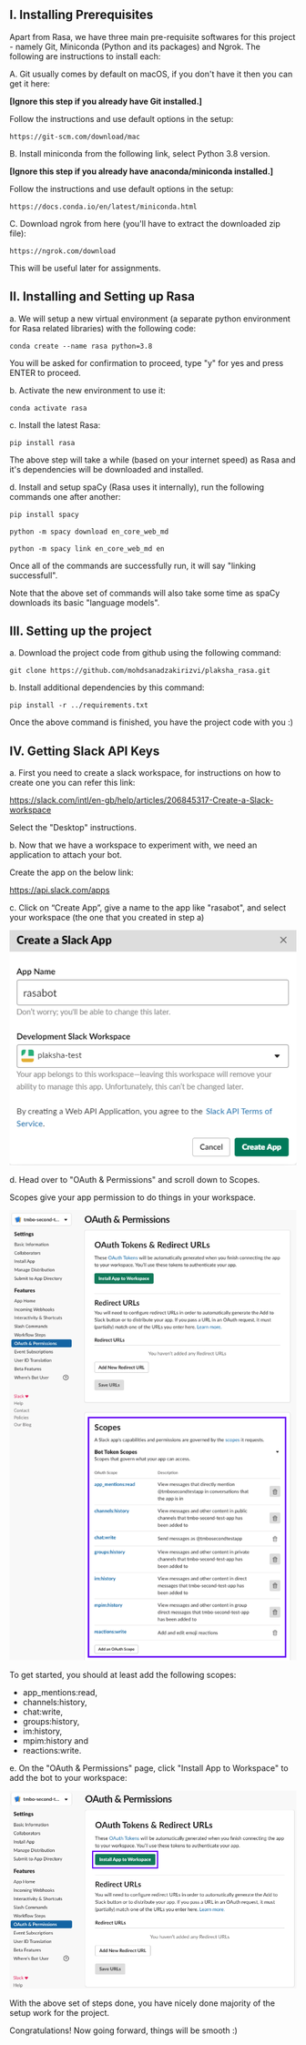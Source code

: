 ## I. Installing Prerequisites

Apart from Rasa, we have three main pre-requisite softwares for this project - namely Git, Miniconda (Python and its packages) and Ngrok. The following are instructions to install each:

A. Git usually comes by default on macOS, if you don't have it then you can get it here: 

**[Ignore this step if you already have Git installed.]**

Follow the instructions and use default options in the setup:
```
https://git-scm.com/download/mac
```

B. Install miniconda from the following link, select Python 3.8 version. 

**[Ignore this step if you already have anaconda/miniconda installed.]**

Follow the instructions and use default options in the setup:

```
https://docs.conda.io/en/latest/miniconda.html
```

C. Download ngrok from here (you'll have to extract the downloaded zip file):

```
https://ngrok.com/download
```
This will be useful later for assignments.

## II. Installing and Setting up Rasa

a. We will setup a new virtual environment (a separate python environment for Rasa related libraries) with the following code:

```
conda create --name rasa python=3.8
```

You will be asked for confirmation to proceed, type "y" for yes and press ENTER to proceed.

b. Activate the new environment to use it:

```
conda activate rasa
```

c. Install the latest Rasa:

```
pip install rasa
```

The above step will take a while (based on your internet speed) as Rasa and it's dependencies will be downloaded and installed.

d. Install and setup spaCy (Rasa uses it internally), run the following commands one after another:
```
pip install spacy
```
```
python -m spacy download en_core_web_md
```
```
python -m spacy link en_core_web_md en
```

Once all of the commands are successfully run, it will say "linking successfull".

Note that the above set of commands will also take some time as spaCy downloads its basic "language models".

## III. Setting up the project

a. Download the project code from github using the following command:

```
git clone https://github.com/mohdsanadzakirizvi/plaksha_rasa.git
```

b. Install additional dependencies by this command:

```
pip install -r ../requirements.txt
```

Once  the above command is finished, you have the project code with you :) 

## IV. Getting Slack API Keys

a. First you need to create a slack workspace,  for instructions on how to create one you can refer this link:

https://slack.com/intl/en-gb/help/articles/206845317-Create-a-Slack-workspace

Select the "Desktop" instructions.

b. Now that we have a workspace to experiment with, we need an application to attach your bot. 

Create the app on the below link:

https://api.slack.com/apps

c. Click on “Create App”, give a name to the app like "rasabot", and select your workspace (the one that you created in step a)

![](images/rasa_chatbot_create_app.PNG)


d. Head over to "OAuth & Permissions" and scroll down to Scopes. 

Scopes give your app permission to do things in your workspace.

![](images/rasa_scopes.png)

To get started, you should at least add the following scopes:

 - app_mentions:read,
 - channels:history,
 - chat:write,
 - groups:history,
 - im:history,
 - mpim:history and
 - reactions:write.

e. On the "OAuth & Permissions" page, click "Install App to Workspace" to add the bot to your workspace:

![](images/slack_install_app_to_workspace.png)


With the above set of steps done, you have nicely done majority of the setup work for the project. 

Congratulations! Now going forward, things will be smooth :)